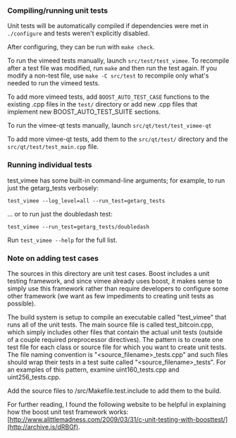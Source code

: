 ### Compiling/running unit tests

Unit tests will be automatically compiled if dependencies were met in `./configure`
and tests weren't explicitly disabled.

After configuring, they can be run with `make check`.

To run the vimeed tests manually, launch `src/test/test_vimee`. To recompile
after a test file was modified, run `make` and then run the test again. If you
modify a non-test file, use `make -C src/test` to recompile only what's needed
to run the vimeed tests.

To add more vimeed tests, add `BOOST_AUTO_TEST_CASE` functions to the existing
.cpp files in the `test/` directory or add new .cpp files that
implement new BOOST_AUTO_TEST_SUITE sections.

To run the vimee-qt tests manually, launch `src/qt/test/test_vimee-qt`

To add more vimee-qt tests, add them to the `src/qt/test/` directory and
the `src/qt/test/test_main.cpp` file.

### Running individual tests

test_vimee has some built-in command-line arguments; for
example, to run just the getarg_tests verbosely:

    test_vimee --log_level=all --run_test=getarg_tests

... or to run just the doubledash test:

    test_vimee --run_test=getarg_tests/doubledash

Run `test_vimee --help` for the full list.

### Note on adding test cases

The sources in this directory are unit test cases.  Boost includes a
unit testing framework, and since vimee already uses boost, it makes
sense to simply use this framework rather than require developers to
configure some other framework (we want as few impediments to creating
unit tests as possible).

The build system is setup to compile an executable called "test_vimee"
that runs all of the unit tests.  The main source file is called
test_bitcoin.cpp, which simply includes other files that contain the
actual unit tests (outside of a couple required preprocessor
directives).  The pattern is to create one test file for each class or
source file for which you want to create unit tests.  The file naming
convention is "<source_filename>_tests.cpp" and such files should wrap
their tests in a test suite called "<source_filename>_tests".  For an
examples of this pattern, examine uint160_tests.cpp and
uint256_tests.cpp.

Add the source files to /src/Makefile.test.include to add them to the build.

For further reading, I found the following website to be helpful in
explaining how the boost unit test framework works:
[http://www.alittlemadness.com/2009/03/31/c-unit-testing-with-boosttest/](http://archive.is/dRBGf).
